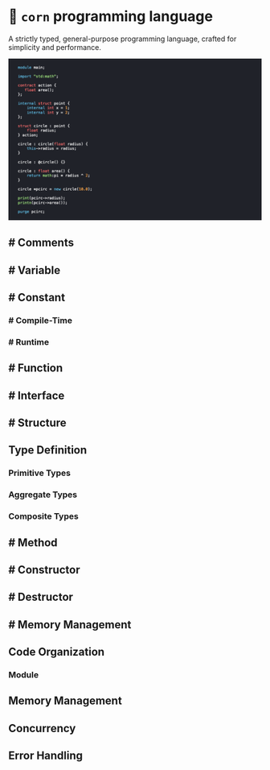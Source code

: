 # 🌽 `corn` programming language
A strictly typed, general-purpose programming language, crafted for simplicity and performance.

![corn programming language](./corn-lang.png)

## # Comments
## # Variable
## # Constant
### # Compile-Time
### # Runtime
## # Function
## # Interface
## # Structure
## Type Definition
### Primitive Types
### Aggregate Types
### Composite Types
## # Method
## # Constructor
## # Destructor
## # Memory Management
## Code Organization
### Module
## Memory Management
## Concurrency
## Error Handling
